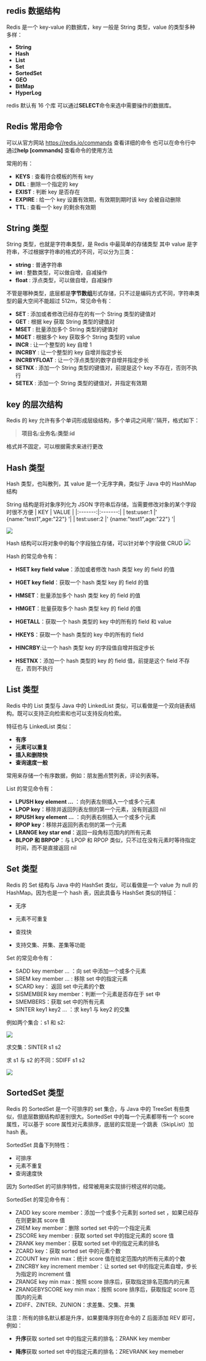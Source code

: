 ## redis 数据结构

Redis 是一个 key-value 的数据库，key 一般是 String 类型，value 的类型多种多样：

- **String**
- **Hash**
- **List**
- **Set**
- **SortedSet**
- **GEO**
- **BitMap**
- **HyperLog**

redis 默认有 16 个库 可以通过**SELECT**命令来选中需要操作的数据库。

## Redis 常用命令

可以从官方网站 https://redis.io/commands 查看详细的命令
也可以在命令行中通过**help [commands]** 查看命令的使用方法

常用的有：

- **KEYS** : 查看符合模板的所有 key
- **DEL** : 删除一个指定的 key
- **EXIST** : 判断 key 是否存在
- **EXPIRE** : 给一个 key 设置有效期，有效期到期时该 key 会被自动删除
- **TTL** : 查看一个 key 的剩余有效期

## String 类型

String 类型，也就是字符串类型，是 Redis 中最简单的存储类型 其中 value 是字符串，不过根据字符串的格式的不同，可以分为三类：

- **string** : 普通字符串
- **int** : 整数类型，可以做自增，自减操作
- **float** : 浮点类型，可以做自增，自减操作

不管是哪种类型，底层都是**字节数组**形式存储，只不过是编码方式不同，字符串类型的最大空间不能超过 512m，常见命令有：

- **SET** : 添加或者修改已经存在的有一个 String 类型的键值对
- **GET** : 根据 key 获取 String 类型的键值对
- **MSET** : 批量添加多个 String 类型的键值对
- **MGET** : 根据多个 key 获取多个 String 类型的 value
- **INCR** : 让一个整型的 key 自增 1
- **INCRBY** : 让一个整型的 key 自增并指定步长
- **INCRBYFLOAT** : 让一个浮点类型的数字自增并指定步长
- **SETNX** : 添加一个 String 类型的键值对，前提是这个 key 不存在，否则不执行
- **SETEX** : 添加一个 String 类型的键值对，并指定有效期

## key 的层次结构

Redis 的 key 允许有多个单词形成层级结构，多个单词之间用':'隔开，格式如下：

> **项目名:业务名:类型:id**

格式并不固定，可以根据需求来进行更改

## Hash 类型

Hash 类型，也叫散列，其 value 是一个无序字典，类似于 Java 中的 HashMap 结构

String 结构是将对象序列化为 JSON 字符串后存储，当需要修改对象的某个字段时很不方便
| KEY | VALUE |
|:-------:|:-------:|
| test:user:1 |' {name:"test1",age:"22"} '|
| test:user:2 |' {name:"test1",age:"22"} '|

![](/redis/x2zDBjf.png)

Hash 结构可以将对象中的每个字段独立存储，可以针对单个字段做 CRUD
![](/redis/VF2EPt0.png)

Hash 的常见命令有：

- **HSET key field value**：添加或者修改 hash 类型 key 的 field 的值

- **HGET key field**：获取一个 hash 类型 key 的 field 的值

- **HMSET**：批量添加多个 hash 类型 key 的 field 的值

- **HMGET**：批量获取多个 hash 类型 key 的 field 的值

- **HGETALL**：获取一个 hash 类型的 key 中的所有的 field 和 value
- **HKEYS**：获取一个 hash 类型的 key 中的所有的 field
- **HINCRBY**:让一个 hash 类型 key 的字段值自增并指定步长
- **HSETNX**：添加一个 hash 类型的 key 的 field 值，前提是这个 field 不存在，否则不执行

## List 类型

Redis 中的 List 类型与 Java 中的 LinkedList 类似，可以看做是一个双向链表结构。既可以支持正向检索和也可以支持反向检索。

特征也与 LinkedList 类似：

- **有序**
- **元素可以重复**
- **插入和删除快**
- **查询速度一般**

常用来存储一个有序数据，例如：朋友圈点赞列表，评论列表等。

List 的常见命令有：

- **LPUSH key element ...** ：向列表左侧插入一个或多个元素
- **LPOP key**：移除并返回列表左侧的第一个元素，没有则返回 nil
- **RPUSH key element ...** ：向列表右侧插入一个或多个元素
- **RPOP key**：移除并返回列表右侧的第一个元素
- **LRANGE key star end**：返回一段角标范围内的所有元素
- **BLPOP 和 BRPOP**：与 LPOP 和 RPOP 类似，只不过在没有元素时等待指定时间，而不是直接返回 nil

## Set 类型

Redis 的 Set 结构与 Java 中的 HashSet 类似，可以看做是一个 value 为 null 的 HashMap。因为也是一个 hash 表，因此具备与 HashSet 类似的特征：

- 无序

- 元素不可重复

- 查找快

- 支持交集、并集、差集等功能

Set 的常见命令有：

- SADD key member ... ：向 set 中添加一个或多个元素
- SREM key member ... : 移除 set 中的指定元素
- SCARD key： 返回 set 中元素的个数
- SISMEMBER key member：判断一个元素是否存在于 set 中
- SMEMBERS：获取 set 中的所有元素
- SINTER key1 key2 ... ：求 key1 与 key2 的交集

例如两个集合：s1 和 s2:

![](/redis/ha8x86R.png)

求交集：SINTER s1 s2

求 s1 与 s2 的不同：SDIFF s1 s2

![](/redis/L9vTv2X.png)

## SortedSet 类型

Redis 的 SortedSet 是一个可排序的 set 集合，与 Java 中的 TreeSet 有些类似，但底层数据结构却差别很大。SortedSet 中的每一个元素都带有一个 score 属性，可以基于 score 属性对元素排序，底层的实现是一个跳表（SkipList）加 hash 表。

SortedSet 具备下列特性：

- 可排序
- 元素不重复
- 查询速度快

因为 SortedSet 的可排序特性，经常被用来实现排行榜这样的功能。

SortedSet 的常见命令有：

- ZADD key score member：添加一个或多个元素到 sorted set ，如果已经存在则更新其 score 值
- ZREM key member：删除 sorted set 中的一个指定元素
- ZSCORE key member : 获取 sorted set 中的指定元素的 score 值
- ZRANK key member：获取 sorted set 中的指定元素的排名
- ZCARD key：获取 sorted set 中的元素个数
- ZCOUNT key min max：统计 score 值在给定范围内的所有元素的个数
- ZINCRBY key increment member：让 sorted set 中的指定元素自增，步长为指定的 increment 值
- ZRANGE key min max：按照 score 排序后，获取指定排名范围内的元素
- ZRANGEBYSCORE key min max：按照 score 排序后，获取指定 score 范围内的元素
- ZDIFF、ZINTER、ZUNION：求差集、交集、并集

注意：所有的排名默认都是升序，如果要降序则在命令的 Z 后面添加 REV 即可，例如：

- **升序**获取 sorted set 中的指定元素的排名：ZRANK key member

- **降序**获取 sorted set 中的指定元素的排名：ZREVRANK key memeber
